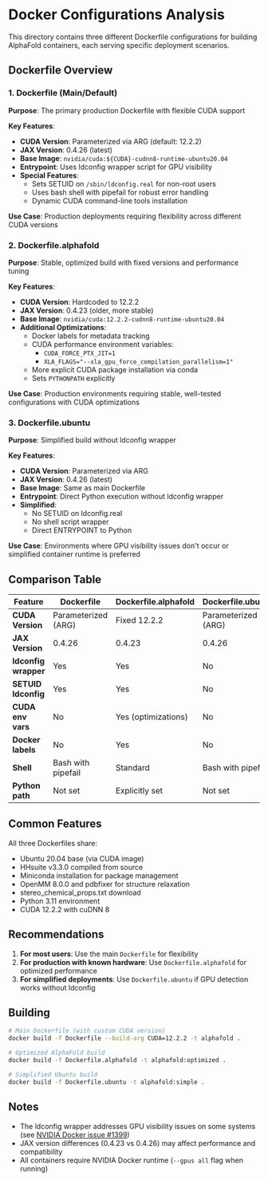 # Docker Configurations Analysis

This directory contains three different Dockerfile configurations for building AlphaFold containers, each serving specific deployment scenarios.

## Dockerfile Overview

### 1. **Dockerfile** (Main/Default)
**Purpose**: The primary production Dockerfile with flexible CUDA support

**Key Features**:
- **CUDA Version**: Parameterized via ARG (default: 12.2.2)
- **JAX Version**: 0.4.26 (latest)
- **Base Image**: `nvidia/cuda:${CUDA}-cudnn8-runtime-ubuntu20.04`
- **Entrypoint**: Uses ldconfig wrapper script for GPU visibility
- **Special Features**: 
  - Sets SETUID on `/sbin/ldconfig.real` for non-root users
  - Uses bash shell with pipefail for robust error handling
  - Dynamic CUDA command-line tools installation

**Use Case**: Production deployments requiring flexibility across different CUDA versions

### 2. **Dockerfile.alphafold**
**Purpose**: Stable, optimized build with fixed versions and performance tuning

**Key Features**:
- **CUDA Version**: Hardcoded to 12.2.2
- **JAX Version**: 0.4.23 (older, more stable)
- **Base Image**: `nvidia/cuda:12.2.2-cudnn8-runtime-ubuntu20.04`
- **Additional Optimizations**:
  - Docker labels for metadata tracking
  - CUDA performance environment variables:
    - `CUDA_FORCE_PTX_JIT=1`
    - `XLA_FLAGS="--xla_gpu_force_compilation_parallelism=1"`
  - More explicit CUDA package installation via conda
  - Sets `PYTHONPATH` explicitly

**Use Case**: Production environments requiring stable, well-tested configurations with CUDA optimizations

### 3. **Dockerfile.ubuntu**
**Purpose**: Simplified build without ldconfig wrapper

**Key Features**:
- **CUDA Version**: Parameterized via ARG
- **JAX Version**: 0.4.26 (latest)
- **Base Image**: Same as main Dockerfile
- **Entrypoint**: Direct Python execution without ldconfig wrapper
- **Simplified**: 
  - No SETUID on ldconfig.real
  - No shell script wrapper
  - Direct ENTRYPOINT to Python

**Use Case**: Environments where GPU visibility issues don't occur or simplified container runtime is preferred

## Comparison Table

| Feature | Dockerfile | Dockerfile.alphafold | Dockerfile.ubuntu |
|---------|------------|---------------------|-------------------|
| **CUDA Version** | Parameterized (ARG) | Fixed 12.2.2 | Parameterized (ARG) |
| **JAX Version** | 0.4.26 | 0.4.23 | 0.4.26 |
| **ldconfig wrapper** | Yes | Yes | No |
| **SETUID ldconfig** | Yes | Yes | No |
| **CUDA env vars** | No | Yes (optimizations) | No |
| **Docker labels** | No | Yes | No |
| **Shell** | Bash with pipefail | Standard | Bash with pipefail |
| **Python path** | Not set | Explicitly set | Not set |

## Common Features

All three Dockerfiles share:
- Ubuntu 20.04 base (via CUDA image)
- HHsuite v3.3.0 compiled from source
- Miniconda installation for package management
- OpenMM 8.0.0 and pdbfixer for structure relaxation
- stereo_chemical_props.txt download
- Python 3.11 environment
- CUDA 12.2.2 with cuDNN 8

## Recommendations

1. **For most users**: Use the main `Dockerfile` for flexibility
2. **For production with known hardware**: Use `Dockerfile.alphafold` for optimized performance
3. **For simplified deployments**: Use `Dockerfile.ubuntu` if GPU detection works without ldconfig

## Building

```bash
# Main Dockerfile (with custom CUDA version)
docker build -f Dockerfile --build-arg CUDA=12.2.2 -t alphafold .

# Optimized AlphaFold build
docker build -f Dockerfile.alphafold -t alphafold:optimized .

# Simplified Ubuntu build
docker build -f Dockerfile.ubuntu -t alphafold:simple .
```

## Notes

- The ldconfig wrapper addresses GPU visibility issues on some systems (see [NVIDIA Docker issue #1399](https://github.com/NVIDIA/nvidia-docker/issues/1399))
- JAX version differences (0.4.23 vs 0.4.26) may affect performance and compatibility
- All containers require NVIDIA Docker runtime (`--gpus all` flag when running)